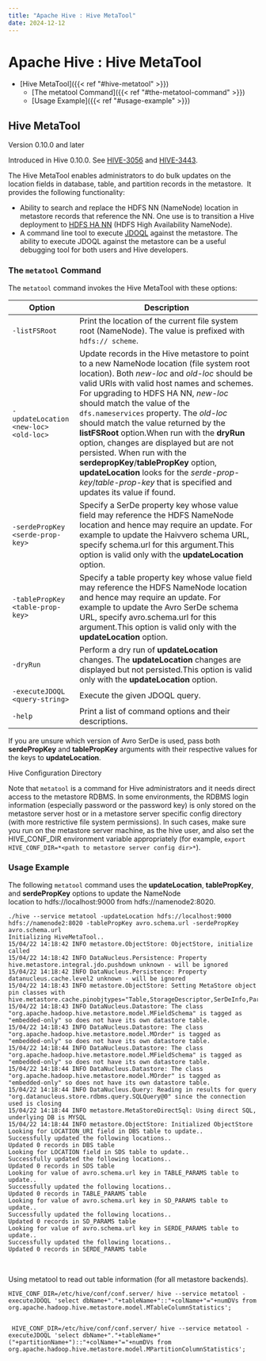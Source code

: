 ```yaml
---
title: "Apache Hive : Hive MetaTool"
date: 2024-12-12
---
```


# Apache Hive : Hive MetaTool

* [Hive MetaTool]({{< ref "#hive-metatool" >}})
	+ [The metatool Command]({{< ref "#the-metatool-command" >}})
	+ [Usage Example]({{< ref "#usage-example" >}})

## Hive MetaTool

Version 0.10.0 and later

Introduced in Hive 0.10.0. See [HIVE-3056](https://issues.apache.org/jira/browse/HIVE-3056) and [HIVE-3443](https://issues.apache.org/jira/browse/HIVE-3443).

The Hive MetaTool enables administrators to do bulk updates on the location fields in database, table, and partition records in the metastore.  It provides the following functionality:

* Ability to search and replace the HDFS NN (NameNode) location in metastore records that reference the NN. One use is to transition a Hive deployment to [HDFS HA NN](https://issues.apache.org/jira/browse/HDFS-1623) (HDFS High Availability NameNode).
* A command line tool to execute [JDOQL](http://www.datanucleus.org/products/datanucleus/jdo/jdoql.html) against the metastore. The ability to execute JDOQL against the metastore can be a useful debugging tool for both users and Hive developers.

### The `metatool` Command

The `metatool` command invokes the Hive MetaTool with these options:

| Option | Description |
| --- | --- |
| ``` -listFSRoot ``` | Print the location of the current file system root (NameNode). The value is prefixed with `hdfs:// scheme`. |
| ``` -updateLocation <new-loc> <old-loc> ``` | Update records in the Hive metastore to point to a new NameNode location (file system root location). Both *new-loc* and *old-loc* should be valid URIs with valid host names and schemes. For upgrading to HDFS HA NN, *new-loc* should match the value of the `dfs.nameservices` property. The *old-loc* should match the value returned by the **listFSRoot** option.When run with the **dryRun** option, changes are displayed but are not persisted. When run with the **serdepropKey**/**tablePropKey** option, **updateLocation** looks for the *serde-prop-key*/*table-prop-key* that is specified and updates its value if found. |
| ``` -serdePropKey <serde-prop-key> ``` | Specify a SerDe property key whose value field may reference the HDFS NameNode location and hence may require an update. For example to update the Haivvero schema URL, specify schema.url for this argument.This option is valid only with the **updateLocation** option. |
| ``` -tablePropKey <table-prop-key> ``` | Specify a table property key whose value field may reference the HDFS NameNode location and hence may require an update. For example to update the Avro SerDe schema URL, specify avro.schema.url for this argument.This option is valid only with the **updateLocation** option. |
| ``` -dryRun ``` | Perform a dry run of **updateLocation** changes. The **updateLocation** changes are displayed but not persisted.This option is valid only with the **updateLocation** option. |
| ``` -executeJDOQL <query-string> ``` | Execute the given JDOQL query. |
| ``` -help ``` | Print a list of command options and their descriptions. |

If you are unsure which version of Avro SerDe is used, pass both **serdePropKey** and **tablePropKey** arguments with their respective values for the keys to **updateLocation**.

Hive Configuration Directory

Note that `metatool` is a command for Hive administrators and it needs direct access to the metastore RDBMS. In some environments, the RDBMS login information (especially password or the password key) is only stored on the metastore server host or in a metastore server specific config directory (with more restrictive file system permissions). In such cases, make sure you run on the metastore server machine, as the hive user, and also set the HIVE_CONF_DIR environment variable appropriately (for example, `export HIVE_CONF_DIR=*<path to metastore server config dir>*`).

### Usage Example

The following `metatool` command uses the **updateLocation**, **tablePropKey**, and **serdePropKey** options to update the NameNode location to hdfs://localhost:9000 from hdfs://namenode2:8020.

```
./hive --service metatool -updateLocation hdfs://localhost:9000 hdfs://namenode2:8020 -tablePropKey avro.schema.url -serdePropKey avro.schema.url
Initializing HiveMetaTool..
15/04/22 14:18:42 INFO metastore.ObjectStore: ObjectStore, initialize called
15/04/22 14:18:42 INFO DataNucleus.Persistence: Property hive.metastore.integral.jdo.pushdown unknown - will be ignored
15/04/22 14:18:42 INFO DataNucleus.Persistence: Property datanucleus.cache.level2 unknown - will be ignored
15/04/22 14:18:43 INFO metastore.ObjectStore: Setting MetaStore object pin classes with hive.metastore.cache.pinobjtypes="Table,StorageDescriptor,SerDeInfo,Partition,Database,Type,FieldSchema,Order"
15/04/22 14:18:43 INFO DataNucleus.Datastore: The class "org.apache.hadoop.hive.metastore.model.MFieldSchema" is tagged as "embedded-only" so does not have its own datastore table.
15/04/22 14:18:43 INFO DataNucleus.Datastore: The class "org.apache.hadoop.hive.metastore.model.MOrder" is tagged as "embedded-only" so does not have its own datastore table.
15/04/22 14:18:44 INFO DataNucleus.Datastore: The class "org.apache.hadoop.hive.metastore.model.MFieldSchema" is tagged as "embedded-only" so does not have its own datastore table.
15/04/22 14:18:44 INFO DataNucleus.Datastore: The class "org.apache.hadoop.hive.metastore.model.MOrder" is tagged as "embedded-only" so does not have its own datastore table.
15/04/22 14:18:44 INFO DataNucleus.Query: Reading in results for query "org.datanucleus.store.rdbms.query.SQLQuery@0" since the connection used is closing
15/04/22 14:18:44 INFO metastore.MetaStoreDirectSql: Using direct SQL, underlying DB is MYSQL
15/04/22 14:18:44 INFO metastore.ObjectStore: Initialized ObjectStore
Looking for LOCATION_URI field in DBS table to update..
Successfully updated the following locations..
Updated 0 records in DBS table
Looking for LOCATION field in SDS table to update..
Successfully updated the following locations..
Updated 0 records in SDS table
Looking for value of avro.schema.url key in TABLE_PARAMS table to update..
Successfully updated the following locations..
Updated 0 records in TABLE_PARAMS table
Looking for value of avro.schema.url key in SD_PARAMS table to update..
Successfully updated the following locations..
Updated 0 records in SD_PARAMS table
Looking for value of avro.schema.url key in SERDE_PARAMS table to update..
Successfully updated the following locations..
Updated 0 records in SERDE_PARAMS table
```

 

Using metatool to read out table information (for all metastore backends).  
  

```
HIVE_CONF_DIR=/etc/hive/conf/conf.server/ hive --service metatool -executeJDOQL 'select dbName+"."+tableName+"::"+colName+"="+numDVs from org.apache.hadoop.hive.metastore.model.MTableColumnStatistics';
```

```
  
 HIVE_CONF_DIR=/etc/hive/conf/conf.server/ hive --service metatool -executeJDOQL 'select dbName+"."+tableName+"("+partitionName+")::"+colName+"="+numDVs from org.apache.hadoop.hive.metastore.model.MPartitionColumnStatistics';
```
 

 

 

